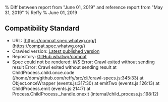 % Diff between report from "June 01, 2019" and reference report from "May 31, 2019"
% Reffy
% June 01, 2019

## Compatibility Standard

- URL: [https://compat.spec.whatwg.org/](https://compat.spec.whatwg.org/)
- Crawled version: [Latest published version](undefined)
- Repository: [GitHub whatwg/compat](https://github.com/whatwg/compat)
- Spec could not be rendered: *INS* Error: Crawl exited without sending result Error: Crawl exited without sending result
    at ChildProcess.child.once.code (/home/dom/github.com/reffy/src/cli/crawl-specs.js:345:33)
    at Object.onceWrapper (events.js:317:30)
    at emitTwo (events.js:126:13)
    at ChildProcess.emit (events.js:214:7)
    at Process.ChildProcess._handle.onexit (internal/child_process.js:198:12)


